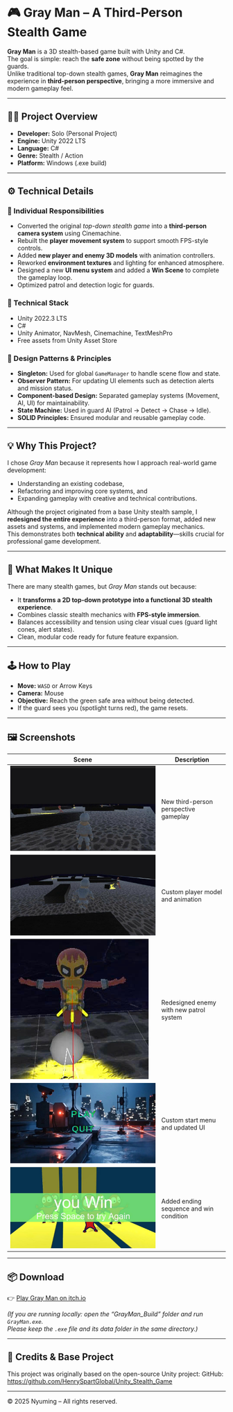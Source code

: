 # 🎮 Gray Man – A Third-Person Stealth Game

**Gray Man** is a 3D stealth-based game built with Unity and C#.  
The goal is simple: reach the **safe zone** without being spotted by the guards.  
Unlike traditional top-down stealth games, **Gray Man** reimagines the experience in **third-person perspective**, bringing a more immersive and modern gameplay feel.

---

## 🧍‍♂️ Project Overview

- **Developer:** Solo (Personal Project)
- **Engine:** Unity 2022 LTS
- **Language:** C#
- **Genre:** Stealth / Action
- **Platform:** Windows (.exe build)

---

## ⚙️ Technical Details

### 🧠 Individual Responsibilities
- Converted the original *top-down stealth game* into a **third-person camera system** using Cinemachine.
- Rebuilt the **player movement system** to support smooth FPS-style controls.
- Added **new player and enemy 3D models** with animation controllers.
- Reworked **environment textures** and lighting for enhanced atmosphere.
- Designed a new **UI menu system** and added a **Win Scene** to complete the gameplay loop.
- Optimized patrol and detection logic for guards.

### 🧩 Technical Stack
- Unity 2022.3 LTS  
- C#  
- Unity Animator, NavMesh, Cinemachine, TextMeshPro  
- Free assets from Unity Asset Store  

### 🧱 Design Patterns & Principles
- **Singleton:** Used for global `GameManager` to handle scene flow and state.
- **Observer Pattern:** For updating UI elements such as detection alerts and mission status.
- **Component-based Design:** Separated gameplay systems (Movement, AI, UI) for maintainability.
- **State Machine:** Used in guard AI (Patrol → Detect → Chase → Idle).
- **SOLID Principles:** Ensured modular and reusable gameplay code.

---

## 💡 Why This Project?

I chose *Gray Man* because it represents how I approach real-world game development:
- Understanding an existing codebase,  
- Refactoring and improving core systems, and  
- Expanding gameplay with creative and technical contributions.

Although the project originated from a base Unity stealth sample, I **redesigned the entire experience** into a third-person format, added new assets and systems, and implemented modern gameplay mechanics.  
This demonstrates both **technical ability** and **adaptability**—skills crucial for professional game development.

---

## 🎯 What Makes It Unique

There are many stealth games, but *Gray Man* stands out because:
- It **transforms a 2D top-down prototype into a functional 3D stealth experience**.  
- Combines classic stealth mechanics with **FPS-style immersion**.  
- Balances accessibility and tension using clear visual cues (guard light cones, alert states).  
- Clean, modular code ready for future feature expansion.

---

## 🕹️ How to Play

- **Move:** `WASD` or Arrow Keys  
- **Camera:** Mouse  
- **Objective:** Reach the green safe area without being detected.  
- If the guard sees you (spotlight turns red), the game resets.

---

## 🖼️ Screenshots

| Scene | Description |
|--------|--------------|
| ![Third-person view](images/2.jpg) | New third-person perspective gameplay |
| ![Player animation](images/3.jpg) | Custom player model and animation |
| ![Enemy model](images/6.jpg) | Redesigned enemy with new patrol system |
| ![New menu](images/1.jpg) | Custom start menu and updated UI |
| ![Win scene](images/5.jpg) | Added ending sequence and win condition |

---

## 📦 Download

👉 [Play Gray Man on itch.io](https://your-itch-page-link-here)

*(If you are running locally: open the “GrayMan_Build” folder and run `GrayMan.exe`.  
Please keep the `.exe` file and its data folder in the same directory.)*

---
## 🔗 Credits & Base Project

This project was originally based on the open-source Unity project:
GitHub: https://github.com/HenrySpartGlobal/Unity_Stealth_Game

---

© 2025 Nyuming – All rights reserved.

